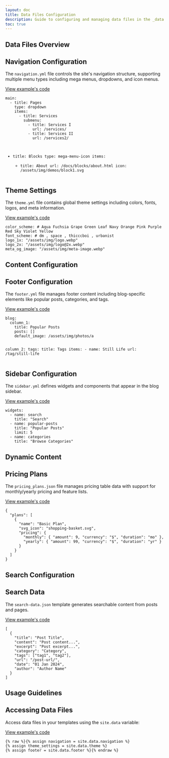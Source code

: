 ```yaml
---
layout: doc
title: Data Files Configuration
description: Guide to configuring and managing data files in the _data directory of Sandbox Jekyll theme
toc: true
---
```


<section id="snippet-1" class="wrapper pt-16">
  <h2 class="display-5 mb-8">Data Files Overview</h2>

  <section id="snippet-1-1">
    <h2 class="mb-5 mt-n15 pt-15 zindex-n">Navigation Configuration</h2>
    <div class="card mb-12">
      <div class="card-body">
        <p class="mb-0">The <code>navigation.yml</code> file controls the site's navigation structure, supporting multiple menu types including mega menus, dropdowns, and icon menus.</p>
      </div>
      <div class="card-footer position-relative">
        <a class="collapse-link collapsed stretched-link" data-bs-toggle="collapse" href="#collapse-1-1">View example's code</a>
      </div>
      <div id="collapse-1-1" class="card-footer bg-dark p-0 accordion-collapse collapse">
        <div class="code-wrapper">
          <div class="code-wrapper-inner">
<pre class="language-yaml"><code>main:
  - title: Pages
    type: dropdown
    items:
      - title: Services
        submenu:
          - title: Services I
            url: /services/
          - title: Services II
            url: /services2/

  - title: Blocks
    type: mega-menu-icon
    items:
      - title: About
        url: /docs/blocks/about.html
        icon: /assets/img/demos/block1.svg</code></pre>
          </div>
        </div>
      </div>
    </div>
  </section>

  <section id="snippet-1-2">
    <h2 class="mb-5 mt-n15 pt-15 zindex-n">Theme Settings</h2>
    <div class="card mb-12">
      <div class="card-body">
        <p class="mb-0">The <code>theme.yml</code> file contains global theme settings including colors, fonts, logos, and meta information.</p>
      </div>
      <div class="card-footer position-relative">
        <a class="collapse-link collapsed stretched-link" data-bs-toggle="collapse" href="#collapse-1-2">View example's code</a>
      </div>
      <div id="collapse-1-2" class="card-footer bg-dark p-0 accordion-collapse collapse">
        <div class="code-wrapper">
          <div class="code-wrapper-inner">
<pre class="language-yaml"><code>color_scheme: # Aqua Fuchsia Grape Green Leaf Navy Orange Pink Purple Red Sky Violet Yellow
font_scheme: # dm , space , thicccboi , urbanist
logo_1x: "/assets/img/logo.webp"
logo_2x: "/assets/img/logo@2x.webp"
meta_og_image: "/assets/img/meta-image.webp"</code></pre>
          </div>
        </div>
      </div>
    </div>
  </section>
</section>

<section id="snippet-2" class="wrapper pt-16">
  <h2 class="display-5 mb-8">Content Configuration</h2>

  <section id="snippet-2-1">
    <h2 class="mb-5 mt-n15 pt-15 zindex-n">Footer Configuration</h2>
    <div class="card mb-12">
      <div class="card-body">
        <p class="mb-0">The <code>footer.yml</code> file manages footer content including blog-specific elements like popular posts, categories, and tags.</p>
      </div>
      <div class="card-footer position-relative">
        <a class="collapse-link collapsed stretched-link" data-bs-toggle="collapse" href="#collapse-2-1">View example's code</a>
      </div>
      <div id="collapse-2-1" class="card-footer bg-dark p-0 accordion-collapse collapse">
        <div class="code-wrapper">
          <div class="code-wrapper-inner">
<pre class="language-yaml"><code>blog:
  column_1:
    title: Popular Posts
    posts: []
    default_image: /assets/img/photos/a
  
  column_2:
    tags:
      title: Tags
      items:
        - name: Still Life
          url: /tag/still-life</code></pre>
          </div>
        </div>
      </div>
    </div>
  </section>

  <section id="snippet-2-2">
    <h2 class="mb-5 mt-n15 pt-15 zindex-n">Sidebar Configuration</h2>
    <div class="card mb-12">
      <div class="card-body">
        <p class="mb-0">The <code>sidebar.yml</code> defines widgets and components that appear in the blog sidebar.</p>
      </div>
      <div class="card-footer position-relative">
        <a class="collapse-link collapsed stretched-link" data-bs-toggle="collapse" href="#collapse-2-2">View example's code</a>
      </div>
      <div id="collapse-2-2" class="card-footer bg-dark p-0 accordion-collapse collapse">
        <div class="code-wrapper">
          <div class="code-wrapper-inner">
<pre class="language-yaml"><code>widgets:
  - name: search
    title: "Search"
  - name: popular-posts
    title: "Popular Posts"
    limit: 5
  - name: categories
    title: "Browse Categories"</code></pre>
          </div>
        </div>
      </div>
    </div>
  </section>
</section>

<section id="snippet-3" class="wrapper pt-16">
  <h2 class="display-5 mb-8">Dynamic Content</h2>

  <section id="snippet-3-1">
    <h2 class="mb-5 mt-n15 pt-15 zindex-n">Pricing Plans</h2>
    <div class="card mb-12">
      <div class="card-body">
        <p class="mb-0">The <code>pricing_plans.json</code> file manages pricing table data with support for monthly/yearly pricing and feature lists.</p>
      </div>
      <div class="card-footer position-relative">
        <a class="collapse-link collapsed stretched-link" data-bs-toggle="collapse" href="#collapse-3-1">View example's code</a>
      </div>
      <div id="collapse-3-1" class="card-footer bg-dark p-0 accordion-collapse collapse">
        <div class="code-wrapper">
          <div class="code-wrapper-inner">
<pre class="language-json"><code>{
  "plans": [
    {
      "name": "Basic Plan",
      "svg_icon": "shopping-basket.svg",
      "pricing": {
        "monthly": { "amount": 9, "currency": "$", "duration": "mo" },
        "yearly": { "amount": 99, "currency": "$", "duration": "yr" }
      }
    }
  ]
}</code></pre>
          </div>
        </div>
      </div>
    </div>
  </section>
</section>

<section id="snippet-4" class="wrapper pt-16">
  <h2 class="display-5 mb-8">Search Configuration</h2>

  <section id="snippet-4-1">
    <h2 class="mb-5 mt-n15 pt-15 zindex-n">Search Data</h2>
    <div class="card mb-12">
      <div class="card-body">
        <p class="mb-0">The <code>search-data.json</code> template generates searchable content from posts and pages.</p>
      </div>
      <div class="card-footer position-relative">
        <a class="collapse-link collapsed stretched-link" data-bs-toggle="collapse" href="#collapse-4-1">View example's code</a>
      </div>
      <div id="collapse-4-1" class="card-footer bg-dark p-0 accordion-collapse collapse">
        <div class="code-wrapper">
          <div class="code-wrapper-inner">
<pre class="language-json"><code>[
  {
    "title": "Post Title",
    "content": "Post content...",
    "excerpt": "Post excerpt...",
    "category": "Category",
    "tags": ["tag1", "tag2"],
    "url": "/post-url/",
    "date": "01 Jan 2024",
    "author": "Author Name"
  }
]</code></pre>
          </div>
        </div>
      </div>
    </div>
  </section>
</section>

<section id="snippet-5" class="wrapper pt-16">
  <h2 class="display-5 mb-8">Usage Guidelines</h2>

  <section id="snippet-5-1">
    <h2 class="mb-5 mt-n15 pt-15 zindex-n">Accessing Data Files</h2>
    <div class="card mb-12">
      <div class="card-body">
        <p class="mb-0">Access data files in your templates using the <code>site.data</code> variable:</p>
      </div>
      <div class="card-footer position-relative">
        <a class="collapse-link collapsed stretched-link" data-bs-toggle="collapse" href="#collapse-5-1">View example's code</a>
      </div>
      <div id="collapse-5-1" class="card-footer bg-dark p-0 accordion-collapse collapse">
        <div class="code-wrapper">
          <div class="code-wrapper-inner">
<pre class="language-liquid"><code>{% raw %}{% assign navigation = site.data.navigation %}
{% assign theme_settings = site.data.theme %}
{% assign footer = site.data.footer %}{% endraw %}</code></pre>
          </div>
        </div>
      </div>
    </div>
  </section>
</section>